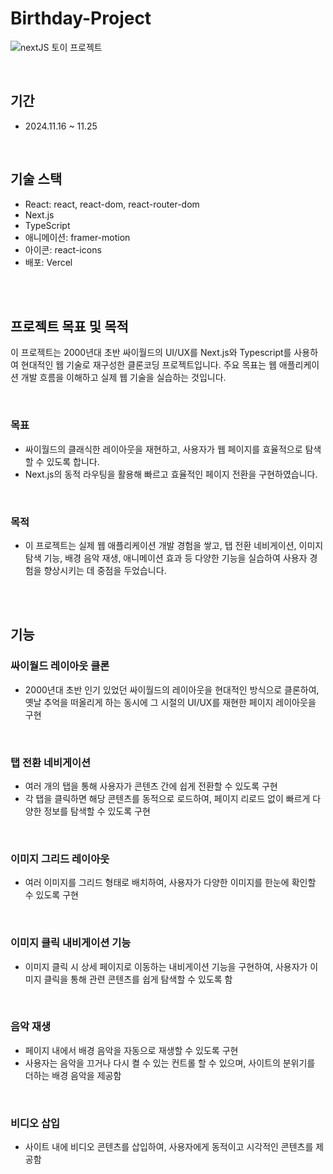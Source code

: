 # Birthday-Project
![nextJS 토이 프로젝트](https://github.com/user-attachments/assets/cbfd73b8-6cdc-4606-af7e-ac9bb72a970d)

<br/>

## 기간
- 2024.11.16 ~ 11.25

<br/>

## 기술 스택
- React: react, react-dom, react-router-dom
- Next.js
- TypeScript
- 애니메이션: framer-motion 
- 아이콘: react-icons 
- 배포: Vercel

<br/><br/>

## 프로젝트 목표 및 목적
이 프로젝트는 2000년대 초반 싸이월드의 UI/UX를 Next.js와 Typescript를 사용하여 현대적인 웹 기술로 재구성한 클론코딩 프로젝트입니다. 
주요 목표는 웹 애플리케이션 개발 흐름을 이해하고 실제 웹 기술을 실습하는 것입니다.

<br/>

### 목표
- 싸이월드의 클래식한 레이아웃을 재현하고, 사용자가 웹 페이지를 효율적으로 탐색할 수 있도록 합니다. 
- Next.js의 동적 라우팅을 활용해 빠르고 효율적인 페이지 전환을 구현하였습니다.

<br/>

### 목적
- 이 프로젝트는 실제 웹 애플리케이션 개발 경험을 쌓고, 탭 전환 네비게이션, 이미지 탐색 기능, 배경 음악 재생, 애니메이션 효과 등 다양한 기능을 실습하여 사용자 경험을 향상시키는 데 중점을 두었습니다.

<br/><br/>

## 기능
### 싸이월드 레이아웃 클론
- 2000년대 초반 인기 있었던 싸이월드의 레이아웃을 현대적인 방식으로 클론하여, 옛날 추억을 떠올리게 하는 동시에 그 시절의 UI/UX를 재현한 페이지 레이아웃을 구현

<br/>

### 탭 전환 네비게이션
- 여러 개의 탭을 통해 사용자가 콘텐츠 간에 쉽게 전환할 수 있도록 구현
- 각 탭을 클릭하면 해당 콘텐츠를 동적으로 로드하여, 페이지 리로드 없이 빠르게 다양한 정보를 탐색할 수 있도록 구현

<br/>

### 이미지 그리드 레이아웃
- 여러 이미지를 그리드 형태로 배치하여, 사용자가 다양한 이미지를 한눈에 확인할 수 있도록 구현

<br/>

### 이미지 클릭 내비게이션 기능
- 이미지 클릭 시 상세 페이지로 이동하는 내비게이션 기능을 구현하여, 사용자가 이미지 클릭을 통해 관련 콘텐츠를 쉽게 탐색할 수 있도록 함

<br/>

### 음악 재생
- 페이지 내에서 배경 음악을 자동으로 재생할 수 있도록 구현
- 사용자는 음악을 끄거나 다시 켤 수 있는 컨트롤 할 수 있으며, 사이트의 분위기를 더하는 배경 음악을 제공함

<br/>

### 비디오 삽입
- 사이트 내에 비디오 콘텐츠를 삽입하여, 사용자에게 동적이고 시각적인 콘텐츠를 제공함

<br/><br/>
<br/>
